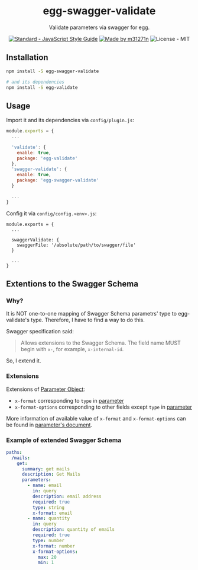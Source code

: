 <h1 align="center">egg-swagger-validate</h1>

<p align="center">Validate parameters via swagger for egg.</p>

<p align="center">
<a href="http://standardjs.com/" target="_blank"><img src="https://img.shields.io/badge/code%20style-standard-brightgreen.svg?style=flat" alt="Standard - JavaScript Style Guide"></a>
<a href="http://m31271n.com/" target="_blank"><img src="https://img.shields.io/badge/made%20by-m31271n-brightgreen.svg?style=flat" alt="Made by m31271n"></a>
<img src="https://img.shields.io/badge/license-MIT-brightgreen.svg?style=flat" alt="License - MIT">
</p>

## Installation

```sh
npm install -S egg-swagger-validate

# and its dependencies
npm install -S egg-validate
```

## Usage

Import it and its dependencies via `config/plugin.js`:

```js
module.exports = {
  ...

  'validate': {
    enable: true,
    package: 'egg-validate'
  },
  'swagger-validate': {
    enable: true,
    package: 'egg-swagger-validate'
  }

  ...
}
```

Config it via `config/config.<env>.js`:

```
module.exports = {
  ...

  swaggerValidate: {
    swaggerFile: '/absolute/path/to/swagger/file'
  }

  ...
}
```

## Extentions to the Swagger Schema
### Why?
It is NOT one-to-one mapping of Swagger Schema parametrs' type to egg-validate's type. Therefore, I have to find a way to do this.

Swagger specification said:

> Allows extensions to the Swagger Schema. The field name MUST begin with `x-`, for example, `x-internal-id`.

So, I extend it.

### Extensions
Extensions of [Parameter Object](http://swagger.io/specification/#parameterObject):

+ `x-format` corresponding to `type` in [parameter](https://github.com/node-modules/parameter)
+ `x-format-options` corresponding to other fields except `type` in [parameter](https://github.com/node-modules/parameter)

More information of available value of `x-format` and `x-format-options` can be found in [parameter's document](https://github.com/node-modules/parameter).

### Example of extended Swagger Schema

```yaml
paths:
  /mails:
    get:
      summary: get mails
      description: Get Mails
      parameters:
        - name: email
          in: query
          description: email address
          required: true
          type: string
          x-format: email
        - name: quantity
          in: query
          description: quantity of emails
          required: true
          type: number
          x-format: number
          x-format-options:
            max: 20
            min: 1
```
